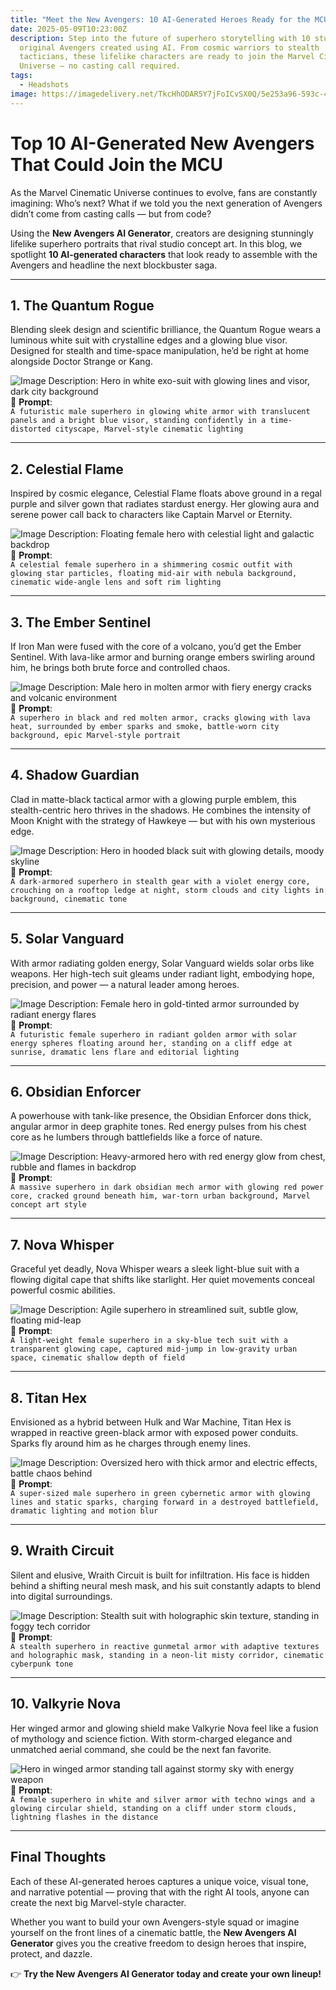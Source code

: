 ```yaml
---
title: "Meet the New Avengers: 10 AI-Generated Heroes Ready for the MCU"
date: 2025-05-09T10:23:00Z
description: Step into the future of superhero storytelling with 10 stunningly
  original Avengers created using AI. From cosmic warriors to stealth
  tacticians, these lifelike characters are ready to join the Marvel Cinematic
  Universe — no casting call required.
tags:
  - Headshots
image: https://imagedelivery.net/TkcHhODAR5Y7jFoICvSX0Q/5e253a96-593c-4a2e-863c-2ea561d09700/q=100
---
```

# Top 10 AI-Generated New Avengers That Could Join the MCU

As the Marvel Cinematic Universe continues to evolve, fans are constantly imagining: Who’s next? What if we told you the next generation of Avengers didn’t come from casting calls — but from code?

Using the **New Avengers AI Generator**, creators are designing stunningly lifelike superhero portraits that rival studio concept art. In this blog, we spotlight **10 AI-generated characters** that look ready to assemble with the Avengers and headline the next blockbuster saga.

---

## 1. The Quantum Rogue
Blending sleek design and scientific brilliance, the Quantum Rogue wears a luminous white suit with crystalline edges and a glowing blue visor. Designed for stealth and time-space manipulation, he’d be right at home alongside Doctor Strange or Kang.

 
![**Image Description**: Hero in white exo-suit with glowing lines and visor, dark city background](https://imagedelivery.net/TkcHhODAR5Y7jFoICvSX0Q/d861097b-daaf-41e2-e794-8925d9bf4b00/q=100)  
🧾 **Prompt**:  
`A futuristic male superhero in glowing white armor with translucent panels and a bright blue visor, standing confidently in a time-distorted cityscape, Marvel-style cinematic lighting`

---

## 2. Celestial Flame
Inspired by cosmic elegance, Celestial Flame floats above ground in a regal purple and silver gown that radiates stardust energy. Her glowing aura and serene power call back to characters like Captain Marvel or Eternity.


![**Image Description**: Floating female hero with celestial light and galactic backdrop](https://imagedelivery.net/TkcHhODAR5Y7jFoICvSX0Q/d0a25342-ea0d-47c1-e57f-195e88de7900/q=100)  
🧾 **Prompt**:  
`A celestial female superhero in a shimmering cosmic outfit with glowing star particles, floating mid-air with nebula background, cinematic wide-angle lens and soft rim lighting`

---

## 3. The Ember Sentinel
If Iron Man were fused with the core of a volcano, you’d get the Ember Sentinel. With lava-like armor and burning orange embers swirling around him, he brings both brute force and controlled chaos.

 
![**Image Description**: Male hero in molten armor with fiery energy cracks and volcanic environment](https://imagedelivery.net/TkcHhODAR5Y7jFoICvSX0Q/f07d05e1-0384-410b-659b-f058d4f19b00/q=100)  
🧾 **Prompt**:  
`A superhero in black and red molten armor, cracks glowing with lava heat, surrounded by ember sparks and smoke, battle-worn city background, epic Marvel-style portrait`

---

## 4. Shadow Guardian
Clad in matte-black tactical armor with a glowing purple emblem, this stealth-centric hero thrives in the shadows. He combines the intensity of Moon Knight with the strategy of Hawkeye — but with his own mysterious edge.

  
![**Image Description**: Hero in hooded black suit with glowing details, moody skyline](https://imagedelivery.net/TkcHhODAR5Y7jFoICvSX0Q/d2dfe367-5e09-4b2f-1f67-a0833947ca00/q=100)  
🧾 **Prompt**:  
`A dark-armored superhero in stealth gear with a violet energy core, crouching on a rooftop ledge at night, storm clouds and city lights in background, cinematic tone`

---

## 5. Solar Vanguard
With armor radiating golden energy, Solar Vanguard wields solar orbs like weapons. Her high-tech suit gleams under radiant light, embodying hope, precision, and power — a natural leader among heroes.

 
![**Image Description**: Female hero in gold-tinted armor surrounded by radiant energy flares](https://imagedelivery.net/TkcHhODAR5Y7jFoICvSX0Q/7f2d7968-5978-4401-d9a4-4434fdd43e00/q=100)  
🧾 **Prompt**:  
`A futuristic female superhero in radiant golden armor with solar energy spheres floating around her, standing on a cliff edge at sunrise, dramatic lens flare and editorial lighting`

---

## 6. Obsidian Enforcer
A powerhouse with tank-like presence, the Obsidian Enforcer dons thick, angular armor in deep graphite tones. Red energy pulses from his chest core as he lumbers through battlefields like a force of nature.

![**Image Description**: Heavy-armored hero with red energy glow from chest, rubble and flames in backdrop](https://imagedelivery.net/TkcHhODAR5Y7jFoICvSX0Q/1e351638-3c54-43d4-8d14-20311d364700/q=100)  
🧾 **Prompt**:  
`A massive superhero in dark obsidian mech armor with glowing red power core, cracked ground beneath him, war-torn urban background, Marvel concept art style`

---

## 7. Nova Whisper
Graceful yet deadly, Nova Whisper wears a sleek light-blue suit with a flowing digital cape that shifts like starlight. Her quiet movements conceal powerful cosmic abilities.

 
![**Image Description**: Agile superhero in streamlined suit, subtle glow, floating mid-leap](https://imagedelivery.net/TkcHhODAR5Y7jFoICvSX0Q/7862440c-3a91-491c-500c-7a3d8f371600/q=100)  
🧾 **Prompt**:  
`A light-weight female superhero in a sky-blue tech suit with a transparent glowing cape, captured mid-jump in low-gravity urban space, cinematic shallow depth of field`

---

## 8. Titan Hex
Envisioned as a hybrid between Hulk and War Machine, Titan Hex is wrapped in reactive green-black armor with exposed power conduits. Sparks fly around him as he charges through enemy lines.

 
![**Image Description**: Oversized hero with thick armor and electric effects, battle chaos behind](https://imagedelivery.net/TkcHhODAR5Y7jFoICvSX0Q/60ee8a99-ec86-487f-bfb4-23d85b785a00/q=100)  
🧾 **Prompt**:  
`A super-sized male superhero in green cybernetic armor with glowing lines and static sparks, charging forward in a destroyed battlefield, dramatic lighting and motion blur`

---

## 9. Wraith Circuit
Silent and elusive, Wraith Circuit is built for infiltration. His face is hidden behind a shifting neural mesh mask, and his suit constantly adapts to blend into digital surroundings.

 
![**Image Description**: Stealth suit with holographic skin texture, standing in foggy tech corridor](https://imagedelivery.net/TkcHhODAR5Y7jFoICvSX0Q/25e3dbad-4dfe-4314-9f7c-b273f8580e00/q=100)  
🧾 **Prompt**:  
`A stealth superhero in reactive gunmetal armor with adaptive textures and holographic mask, standing in a neon-lit misty corridor, cinematic cyberpunk tone`

---

## 10. Valkyrie Nova
Her winged armor and glowing shield make Valkyrie Nova feel like a fusion of mythology and science fiction. With storm-charged elegance and unmatched aerial command, she could be the next fan favorite.

 
![ Hero in winged armor standing tall against stormy sky with energy weapon](https://imagedelivery.net/TkcHhODAR5Y7jFoICvSX0Q/3e1e20da-a383-4df1-ddd2-f548cefdc900/q=100)  
🧾 **Prompt**:  
`A female superhero in white and silver armor with techno wings and a glowing circular shield, standing on a cliff under storm clouds, lightning flashes in the distance`

---

## Final Thoughts

Each of these AI-generated heroes captures a unique voice, visual tone, and narrative potential — proving that with the right AI tools, anyone can create the next big Marvel-style character.

Whether you want to build your own Avengers-style squad or imagine yourself on the front lines of a cinematic battle, the **New Avengers AI Generator** gives you the creative freedom to design heroes that inspire, protect, and dazzle.

👉 **Try the New Avengers AI Generator today and create your own lineup!**
